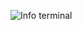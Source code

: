 ![Info terminal](https://profile-terminal.vercel.app/api?username=kevin&bgcolor=e4ebed&color1=242629&color2=97bfcc&color3=86aeba&color4=d993ac)
